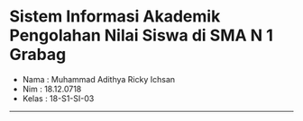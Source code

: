 # Sistem Informasi Akademik Pengolahan Nilai Siswa di SMA N 1 Grabag

- Nama  : Muhammad Adithya Ricky Ichsan 
- Nim   : 18.12.0718
- Kelas : 18-S1-SI-03
***
